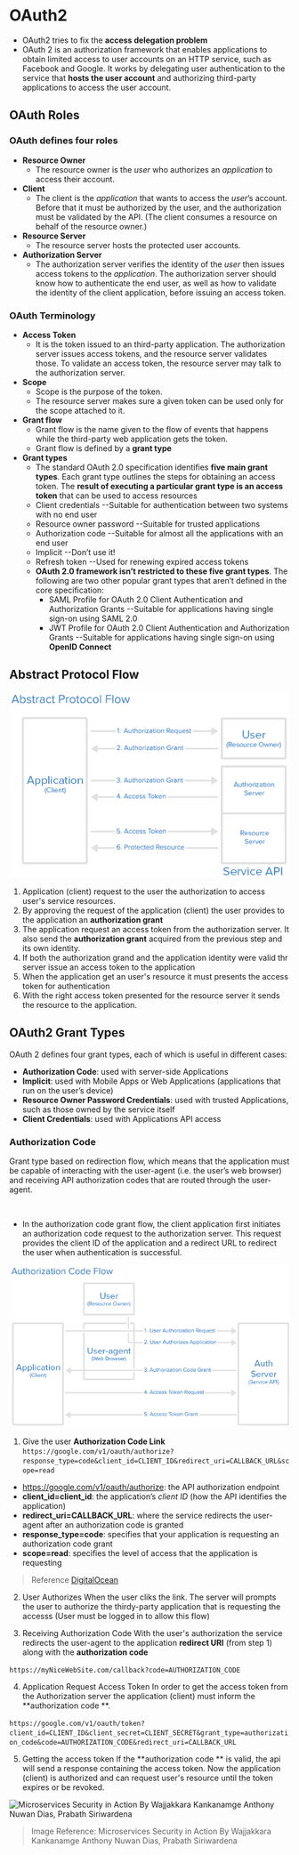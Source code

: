 # OAuth2
- OAuth2 tries to fix the **access delegation problem**
- OAuth 2 is an authorization framework that enables applications to obtain limited access to user accounts on an HTTP service, such as Facebook and Google. It works by delegating user authentication to the service that **hosts the user account** and authorizing third-party applications to access the user account.

## OAuth Roles

### OAuth defines four roles

-   **Resource Owner**
	- The resource owner is the _user_ who authorizes an _application_ to access their account.
-   **Client**
	- The client is the _application_ that wants to access the _user_’s account. Before that it must be authorized by the user, and the authorization must be validated by the API. (The client consumes a resource on behalf of the resource owner.)
-   **Resource Server**
	- The resource server hosts the protected user accounts.
-   **Authorization Server**
	-	The authorization server verifies the identity of the _user_ then issues access tokens to the _application_. The authorization server should know how to authenticate the end user, as well as how to validate the identity of the client application, before issuing an access token.

### OAuth Terminology
- **Access Token**
	- It is the token issued to an third-party application. The authorization server issues access tokens, and the resource server validates those. To validate an access token, the resource server may talk to the authorization server.
- **Scope**
	- Scope is the purpose of the token.
	- The resource server makes sure a given token can be used only for the scope attached to it.
- **Grant flow**
	- Grant flow is the name given to the flow of events that happens while the third-party web application gets the token.
	- Grant flow is defined by a **grant type**
- **Grant types**
	- The standard OAuth 2.0 specification identifies **five main grant types**. Each grant type outlines the steps for obtaining an access token. The **result of executing a particular grant type is an access token** that can be used to access resources 
	- Client credentials --Suitable for authentication between two systems with no end user
	- Resource owner password --Suitable for trusted applications
	- Authorization code --Suitable for almost all the applications with an end user
	- Implicit --Don’t use it!
	- Refresh token --Used for renewing expired access tokens
	- **OAuth 2.0 framework isn’t restricted to these five grant types**. The following are two other popular grant types that aren’t defined in the core specification:
		- SAML Profile for OAuth 2.0 Client Authentication and Authorization Grants --Suitable for applications having single sign-on using SAML 2.0 
		- JWT Profile for OAuth 2.0 Client Authentication and Authorization Grants --Suitable for applications having single sign-on using **OpenID Connect**

## Abstract Protocol Flow
![Abstract Protocol Flow](abstractFlowOAhtu2.png)
1. Application (client) request to the user the authorization to access user's service resources.
2. By approving the request of the application (client) the user provides to the application an **authorization grant**
3. The application request an access token from the authorization server. It also send the **authorization grant** acquired from the previous step and its own identity.
4. If both the authorization grand and the application identity were valid thr server issue an access token to the application
5. When the application get an user's resource it must presents the access token for authentication
6. With the right access token presented for the resource server it sends the resource to the application.

## OAuth2 Grant Types
OAuth 2 defines four grant types, each of which is useful in different cases:
-   **Authorization Code**: used with server-side Applications
-   **Implicit**: used with Mobile Apps or Web Applications (applications that run on the user’s device)
-   **Resource Owner Password Credentials**: used with trusted Applications, such as those owned by the service itself
-   **Client Credentials**: used with Applications API access

### Authorization Code
Grant type based on redirection flow, which means that the application must be capable of interacting with the user-agent (i.e. the user’s web browser) and receiving API authorization codes that are routed through the user-agent.

<br>

- In the authorization code grant flow, the client application first initiates an authorization code request to the authorization server. This request provides the client ID of the application and a redirect URL to redirect the user when authentication is successful.


![Abstract Protocol Flow](authCodeFlowOAuth2.png)

1. Give the user **Authorization Code Link**
`https://google.com/v1/oauth/authorize?response_type=code&client_id=CLIENT_ID&redirect_uri=CALLBACK_URL&scope=read`

* https://google.com/v1/oauth/authorize: the API authorization endpoint
* **client_id=client_id**: the application’s _client ID_ (how the API identifies the application)
* **redirect_uri=CALLBACK_URL**: where the service redirects the user-agent after an authorization code is granted
* **response_type=code**: specifies that your application is requesting an authorization code grant
* **scope=read**: specifies the level of access that the application is requesting
> Reference [DigitalOcean](https://www.digitalocean.com/community/tutorials/an-introduction-to-oauth-2)

2. User Authorizes
When the user cliks the link. The server will prompts the user to authorize the thirdy-party application that is requesting the accesss (User must be logged in to allow this flow)

3. Receiving Authorization Code
With the user's authorization the service redirects the user-agent to the application **redirect URI** (from step 1) along with the **authorization code**

`https://myNiceWebSite.com/callback?code=AUTHORIZATION_CODE`

4. Application Request Access Token
In order to get the access token from the Authorization server the application (client) must inform the **authorization code **.

`https://google.com/v1/oauth/token?client_id=CLIENT_ID&client_secret=CLIENT_SECRET&grant_type=authorization_code&code=AUTHORIZATION_CODE&redirect_uri=CALLBACK_URL`

5. Getting the access token
If the  **authorization code ** is valid, the api will send a response containing the access token. Now the application (client) is authorized and can request user's resource until the token expires or be revoked.


![Microservices Security in Action By Wajjakkara Kankanamge Anthony Nuwan Dias, Prabath Siriwardena](https://user-images.githubusercontent.com/17462762/135758029-c232b0f8-f7b9-490a-a1c0-b793c8147e94.png)
> Image Reference: Microservices Security in Action By Wajjakkara Kankanamge Anthony Nuwan Dias, Prabath Siriwardena


